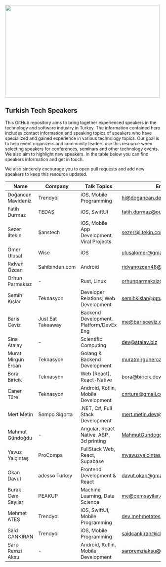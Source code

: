 <img src="https://i.imgur.com/cTFCwRK.png" width="500" height="300">

## Turkish Tech Speakers

This GitHub repository aims to bring together experienced speakers in the technology and software industry in Turkey. The information contained here includes contact information and speaking topics of speakers who have specialized and gained experience in various technology topics. Our goal is to help event organizers and community leaders use this resource when selecting speakers for conferences, seminars and other technology events. We also aim to highlight new speakers. In the table below you can find speakers information and get in touch.

We also sincerely encourage you to open pull requests and add new speakers to keep this resource updated.

| Name               | Company           | Talk Topics                                 | Email                         | LinkedIn                                             |
| ------------------ | ----------------- | ------------------------------------------- | ----------------------------- | ---------------------------------------------------- |
| Doğancan Mavideniz | Trendyol          | iOS, Mobile Programming                     | hi@dogancan.dev               | [link](https://www.linkedin.com/in/johndoe/)         |
| Fatih Durmaz       | TEDAŞ             | iOS, SwiftUI                                | fatih.durmaz@outlook.com      | [link](https://www.linkedin.com/in/fthdrmz23/)       |
| Sezer İltekin      | Şanstech          | iOS, Mobile App Development, Viral Projects | sezer@iltekin.com             | [link](https://www.linkedin.com/in/iltekin/)         |
| Ömer Ulusal        | Wise              | iOS                                         | ulusalomer@gmail.com          | [link](https://www.linkedin.com/in/ulusalomer/)      |
| Rıdvan Özcan       | Sahibinden.com    | Android                                     | ridvanozcan48@hotmail.com.com | [link](https://www.linkedin.com/in/ridvanozcan/)     |
| Orhun Parmaksız    | \-                | Rust, Linux                                 | orhunparmaksiz@gmail.com      | [link](https://www.linkedin.com/in/orhunp/)          |
| Semih Kışlar       | Teknasyon         | Developer Relations, Web Development        | semihkislar@gmail.com         | [link](https://www.linkedin.com/in/semihkislar/)     |
| Baris Ceviz        | Just Eat Takeaway | Backend Development, Platform/DevEx Eng     | me@barisceviz.com             | [link](https://www.linkedin.com/in/peacecwz/)        |
| Sina Atalay        | \-                | Scientific Computing                        | dev@atalay.biz                | [link](https://www.linkedin.com/in/sinaatalay/)      |
| Murat Mirgün Ercan | Teknasyon         | Golang & Backend Development                | muratmirgunercan@gmail.com    | [link](https://www.linkedin.com/in/murat-m-ercan/)   |
| Bora Biricik       | Teknasyon         | Web (React), React-Native                   | bora@biricik.dev              | [link](https://www.linkedin.com/in/bora-biricik/)    |
| Caner Türe         | Teknasyon         | Android, Kotlin, Mobile Development         | cnrture@gmail.com             | [link](https://www.linkedin.com/in/cnrture/)         |
| Mert Metin         | Sompo Sigorta     | .NET, C#, Full Stack Development            | mert.metin.dev@gmail.com      | [link](https://www.linkedin.com/in/mrtmtn/)          |
| Mahmut Gündoğdu    | -                 | Angular, React Native, ABP , 3d printing    | MahmutGundogdu@hotmail.com.tr | [link](https://www.linkedin.com/in/mahmutgundogdu/)  |
| Yavuz Yalçıntaş    | ProComps          | FullStack Web, React, Supabase              | myavuzyalcintas@gmail.com     | [link](https://www.linkedin.com/in/yavuz-yalcintas/) |
| Okan Davut         | adesso Turkey     | Frontend Development & React                | davut.okan@gmail.com          | [link](https://www.linkedin.com/in/okandavut/)       |
| Burak Cem Sayılar  | PEAKUP            | Machine Learning, Data Science              | me@cemsayilar.com             | [link](https://www.linkedin.com/in/cemsayilar/)      |
| Mehmet ATEŞ        | Trendyol          | iOS, SwiftUI, Mobile Programming            | dev.mehmetates@gmail.com      | [link](https://www.linkedin.com/in/devmehmetates/)   |
| Said CANKIRAN      | Trendyol          | iOS, Mobile Programming                     | saidcankiran@icloud.com       | [link](https://www.linkedin.com/in/said-cankiran/)   |
| Sarp Remzi Aksu    | \-                | Android, Kotlin, Mobile Development         | sarpremziaksu@gmail.com       | [link](https://www.linkedin.com/in/sarpremziaksu/)   |
